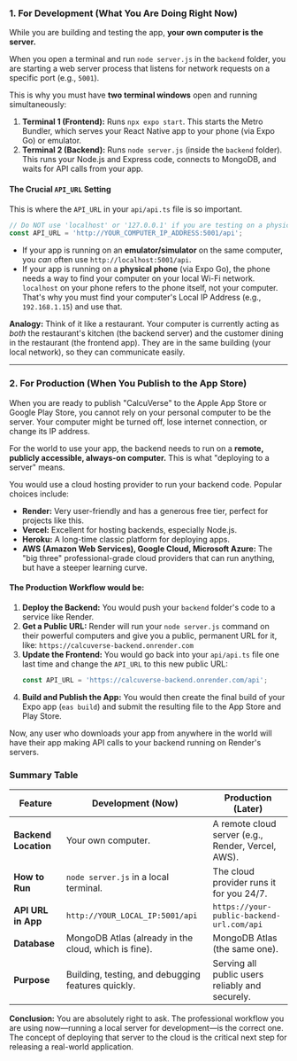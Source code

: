 ### 1. For Development (What You Are Doing Right Now)

While you are building and testing the app, **your own computer is the server.**

When you open a terminal and run `node server.js` in the `backend` folder, you are starting a web server process that listens for network requests on a specific port (e.g., `5001`).

This is why you must have **two terminal windows** open and running simultaneously:

1.  **Terminal 1 (Frontend):** Runs `npx expo start`. This starts the Metro Bundler, which serves your React Native app to your phone (via Expo Go) or emulator.
2.  **Terminal 2 (Backend):** Runs `node server.js` (inside the `backend` folder). This runs your Node.js and Express code, connects to MongoDB, and waits for API calls from your app.

#### The Crucial `API_URL` Setting

This is where the `API_URL` in your `api/api.ts` file is so important.

```typescript
// Do NOT use 'localhost' or '127.0.0.1' if you are testing on a physical device.
const API_URL = 'http://YOUR_COMPUTER_IP_ADDRESS:5001/api';
```

*   If your app is running on an **emulator/simulator** on the same computer, you *can* often use `http://localhost:5001/api`.
*   If your app is running on a **physical phone** (via Expo Go), the phone needs a way to find your computer on your local Wi-Fi network. `localhost` on your phone refers to the phone itself, not your computer. That's why you must find your computer's Local IP Address (e.g., `192.168.1.15`) and use that.

**Analogy:** Think of it like a restaurant. Your computer is currently acting as *both* the restaurant's kitchen (the backend server) and the customer dining in the restaurant (the frontend app). They are in the same building (your local network), so they can communicate easily.

---

### 2. For Production (When You Publish to the App Store)

When you are ready to publish "CalcuVerse" to the Apple App Store or Google Play Store, you cannot rely on your personal computer to be the server. Your computer might be turned off, lose internet connection, or change its IP address.

For the world to use your app, the backend needs to run on a **remote, publicly accessible, always-on computer.** This is what "deploying to a server" means.

You would use a cloud hosting provider to run your backend code. Popular choices include:

*   **Render:** Very user-friendly and has a generous free tier, perfect for projects like this.
*   **Vercel:** Excellent for hosting backends, especially Node.js.
*   **Heroku:** A long-time classic platform for deploying apps.
*   **AWS (Amazon Web Services), Google Cloud, Microsoft Azure:** The "big three" professional-grade cloud providers that can run anything, but have a steeper learning curve.

#### The Production Workflow would be:

1.  **Deploy the Backend:** You would push your `backend` folder's code to a service like Render.
2.  **Get a Public URL:** Render will run your `node server.js` command on their powerful computers and give you a public, permanent URL for it, like: `https://calcuverse-backend.onrender.com`
3.  **Update the Frontend:** You would go back into your `api/api.ts` file one last time and change the `API_URL` to this new public URL:
    ```typescript
    const API_URL = 'https://calcuverse-backend.onrender.com/api';
    ```
4.  **Build and Publish the App:** You would then create the final build of your Expo app (`eas build`) and submit the resulting file to the App Store and Play Store.

Now, any user who downloads your app from anywhere in the world will have their app making API calls to your backend running on Render's servers.

### Summary Table

| Feature             | **Development (Now)**                                   | **Production (Later)**                                         |
| ------------------- | ------------------------------------------------------- | -------------------------------------------------------------- |
| **Backend Location**  | Your own computer.                                      | A remote cloud server (e.g., Render, Vercel, AWS).             |
| **How to Run**      | `node server.js` in a local terminal.                   | The cloud provider runs it for you 24/7.                       |
| **API URL in App**  | `http://YOUR_LOCAL_IP:5001/api`                         | `https://your-public-backend-url.com/api`                      |
| **Database**        | MongoDB Atlas (already in the cloud, which is fine).    | MongoDB Atlas (the same one).                                  |
| **Purpose**         | Building, testing, and debugging features quickly.      | Serving all public users reliably and securely.                |

**Conclusion:** You are absolutely right to ask. The professional workflow you are using now—running a local server for development—is the correct one. The concept of deploying that server to the cloud is the critical next step for releasing a real-world application.